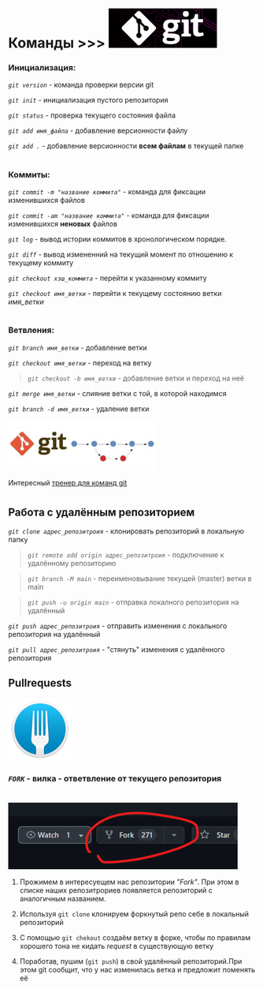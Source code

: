 Команды >>> ![GITlogo](git.png)
======

### Инициализация:

*`git version`* - команда проверки версии git

*`git init`* - инициализация пустого репозитория 

*`git status`* - проверка текущего состояния файла

*`git add имя_файла`* - добавление версионности файлу

*`git add .`* - добавление версионности **всем файлам** в текущей папке
#

### Коммиты:

*`git commit -m "название коммита"`* - команда для фиксации изменившихся файлов 

*`git commit -am "название коммита"`* - команда для фиксации изменившихся **неновых** файлов 

*`git log`* - вывод истории коммитов в хронологическом порядке. 

*`git diff`* - вывод измененний на текущий момент по отношению к текущему коммиту

*`git checkout хэш_коммита`* - перейти к указанному коммиту

*`git checkout имя_ветки`* - перейти к текущему состоянию ветки *имя_ветки*
#

### Ветвления:

*`git branch имя_ветки`* - добавление ветки

*`git checkout имя_ветки`* - переход на ветку
> *`git checkout -b имя_ветки`* - добавление ветки и переход на неё

*`git merge имя_ветки`* - слияние ветки с той, в которой находимся

*`git branch -d имя_ветки`* - удаление ветки

![Ветки](GitLab.jpg)


Интересный [тренер для команд git](https://learngitbranching.js.org/?locale=ru_RU "перейти на learngitbranching.js.org")
#

## Работа с удалённым репозиторием

*`git clone адрес_репозитроия`* - клонировать репозиторий в локальную папку

>*`git remote add origin адрес_репозитроия`* - подключение к удалённому репозиторию

>*`git branch -M main`* - переименовывание текущей (master) ветки в main

>*`git push -u origin main`* - отправка локалного репозитория на удалённый

*`git push адрес_репозитроия`* - отправить изменения с локального репозитория на удалённый

*`git pull адрес_репозитроия`* - "стянуть" изменения с удалённого репозитория

## Pullrequests

![Вилка](fork.png)
### __*`FORK`* - вилка - ответвление от текущего репозитория__
#
![Скриншот кнопки Fork](fork_git.png)
1. Прожимем в интересуещем нас репозитории *"Fork"*. При этом в списке наших репозитрориев появляется репозиторий с аналогичным названием.

2. Используя `git clone` клонируем форкнутый репо себе в локальный репозиторий

3. С помощью `git chekout` создаём ветку в форке, чтобы по правилам хорошего тона не кидать *request* в существующую ветку

4. Поработав, пушим (`git push`) в свой удалённый репозиторий.При этом git сообщит, что у нас изменилась ветка и предложит поменять её 